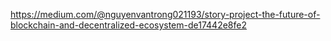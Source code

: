https://medium.com/@nguyenvantrong021193/story-project-the-future-of-blockchain-and-decentralized-ecosystem-de17442e8fe2
